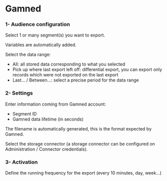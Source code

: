# Gamned

### 1- Audience configuration

Select 1 or many segment(s) you want to export.

Variables are automatically added.

Select the data range:

* All: all stored data corresponding to what you selected
* Pick up where last export left off: differential export, you can export only records which were not exported on the last export
* Last... / Between...: select a precise period for the data range

### 2- Settings

Enter information coming from Gamned account:

* Segment ID
* Gamned data lifetime (in seconds)

The filename is automatically generated, this is the format expected by Gamned.

Select the storage connector (a storage connector can be configured on Administration / Connector credentials).

### 3- Activation

Define the running frequency for the export (every 10 minutes, day, week...)
